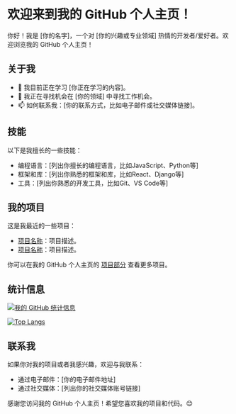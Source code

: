 # 欢迎来到我的 GitHub 个人主页！

你好！我是 [你的名字]，一个对 [你的兴趣或专业领域] 热情的开发者/爱好者。欢迎浏览我的 GitHub 个人主页！

## 关于我

- 🌱 我目前正在学习 [你正在学习的内容]。
- 💼 我正在寻找机会在 [你的领域] 中寻找工作机会。
- 📫 如何联系我：[你的联系方式，比如电子邮件或社交媒体链接]。

## 技能

以下是我擅长的一些技能：

- 编程语言：[列出你擅长的编程语言，比如JavaScript、Python等]
- 框架和库：[列出你熟悉的框架和库，比如React、Django等]
- 工具：[列出你熟悉的开发工具，比如Git、VS Code等]

## 我的项目

这是我最近的一些项目：

- [项目名称](链接)：项目描述。
- [项目名称](链接)：项目描述。

你可以在我的 GitHub 个人主页的 [项目部分](链接) 查看更多项目。

## 统计信息

[![我的 GitHub 统计信息](https://github-readme-stats.vercel.app/api?username=你的GitHub用户名&show_icons=true&theme=radical)](链接)

[![Top Langs](https://github-readme-stats.vercel.app/api/top-langs/?username=你的GitHub用户名&layout=compact&theme=radical)](链接)

## 联系我

如果你对我的项目或者我感兴趣，欢迎与我联系：

- 通过电子邮件：[你的电子邮件地址]
- 通过社交媒体：[列出你的社交媒体账号链接]

感谢您访问我的 GitHub 个人主页！希望您喜欢我的项目和代码。😊
